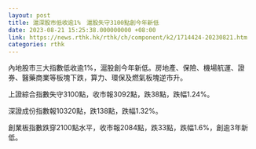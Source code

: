 ```yaml
---
layout: post
title: 滬深股市低收逾1%　滬股失守3100點創今年新低
date: 2023-08-21 15:25:38.000000000 +08:00
link: https://news.rthk.hk/rthk/ch/component/k2/1714424-20230821.htm
categories: rthk
---
```


內地股市三大指數低收逾1%，滬股創今年新低。房地產、保險、機場航運、證券、醫藥商業等板塊下跌，算力、環保及燃氣板塊逆市升。

上證綜合指數失守3100點，收市報3092點，跌38點，跌幅1.24%。

深證成份指數報10320點，跌138點，跌幅1.32%。

創業板指數跌穿2100點水平，收市報2084點，跌33點，跌幅1.6%，創逾3年新低。
